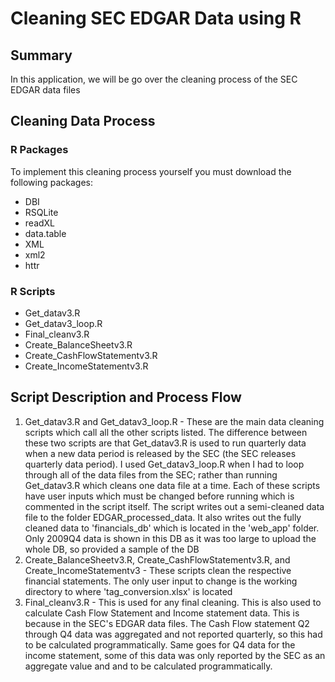# Cleaning SEC EDGAR Data using R

## Summary

In this application, we will be go over the cleaning process of the SEC EDGAR data files

## Cleaning Data Process

### R Packages

To implement this cleaning process yourself you must download the following packages:

* DBI
* RSQLite
* readXL
* data.table
* XML
* xml2
* httr

### R Scripts

* Get_datav3.R
* Get_datav3_loop.R
* Final_cleanv3.R
* Create_BalanceSheetv3.R
* Create_CashFlowStatementv3.R
* Create_IncomeStatementv3.R

## Script Description and Process Flow
1. Get_datav3.R and Get_datav3_loop.R - These are the main data cleaning scripts which call all the other scripts listed. The difference between these two scripts are that Get_datav3.R is used to run quarterly data when a new data period is released by the SEC (the SEC releases quarterly data period). I used Get_datav3_loop.R when I had to loop through all of the data files from the SEC; rather than running Get_datav3.R which cleans one data file at a time. Each of these scripts have user inputs which must be changed before running which is commented in the script itself. The script writes out a semi-cleaned data file to the folder EDGAR_processed_data. It also writes out the fully cleaned data to 'financials_db' which is located in the 'web_app' folder. Only 2009Q4 data is shown in this DB as it was too large to upload the whole DB, so provided a sample of the DB
2. Create_BalanceSheetv3.R, Create_CashFlowStatementv3.R, and Create_IncomeStatementv3 - These scripts clean the respective financial statements. The only user input to change is the working directory to where 'tag_conversion.xlsx' is located
3. Final_cleanv3.R - This is used for any final cleaning. This is also used to calculate Cash Flow Statement and Income statement data. This is because in the SEC's EDGAR data files. The Cash Flow statement Q2 through Q4 data was aggregated and not reported quarterly, so this had to be calculated programmatically. Same goes for Q4 data for the income statement, some of this data was only reported by the SEC as an aggregate value and and to be calculated programmatically. 